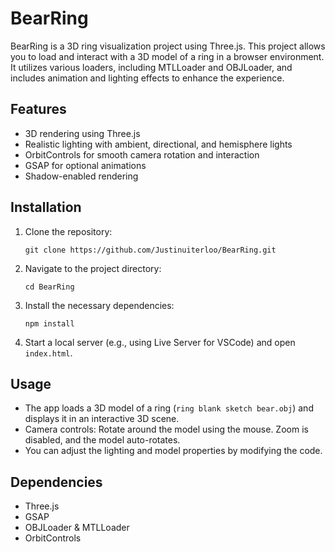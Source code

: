 # BearRing

BearRing is a 3D ring visualization project using Three.js. This project allows you to load and interact with a 3D model of a ring in a browser environment. It utilizes various loaders, including MTLLoader and OBJLoader, and includes animation and lighting effects to enhance the experience.

## Features

- 3D rendering using Three.js
- Realistic lighting with ambient, directional, and hemisphere lights
- OrbitControls for smooth camera rotation and interaction
- GSAP for optional animations
- Shadow-enabled rendering

## Installation

1. Clone the repository:

   ```
   git clone https://github.com/Justinuiterloo/BearRing.git
   ```

2. Navigate to the project directory:

   ```
   cd BearRing
   ```

3. Install the necessary dependencies:

   ```
   npm install
   ```

4. Start a local server (e.g., using Live Server for VSCode) and open `index.html`.

## Usage

- The app loads a 3D model of a ring (`ring blank sketch bear.obj`) and displays it in an interactive 3D scene.
- Camera controls: Rotate around the model using the mouse. Zoom is disabled, and the model auto-rotates.
- You can adjust the lighting and model properties by modifying the code.

## Dependencies

- Three.js
- GSAP
- OBJLoader & MTLLoader
- OrbitControls
